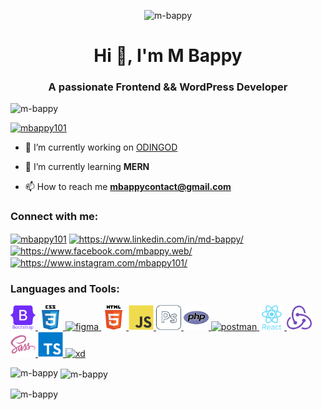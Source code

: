


<p align="center"> <img src="https://i.giphy.com/f3iwJFOVOwuy7K6FFw.webp" alt="m-bappy" /> </p>
<h1 align="center">Hi 👋, I'm M Bappy</h1>
<h3 align="center">A passionate Frontend && WordPress Developer</h3>
<!-- <img src="https://media1.giphy.com/media/v1.Y2lkPTc5MGI3NjExZjkyN2cwaHBxNHMyc24yYmNob2hxNm51ZXBmYXJ1a2hyZDRhNzdqcyZlcD12MV9pbnRlcm5hbF9naWZfYnlfaWQmY3Q9Zw/L1R1tvI9svkIWwpVYr/giphy.gif" alt=""> -->


<p align="left"> <img src="https://komarev.com/ghpvc/?username=m-bappy&label=Profile%20views&color=0e75b6&style=flat" alt="m-bappy" /> </p>

<p align="left"> <a href="https://twitter.com/mbappy101" target="blank"><img src="https://img.shields.io/twitter/follow/mbappy101?logo=twitter&style=for-the-badge" alt="mbappy101" /></a> </p>

- 🔭 I’m currently working on [ODINGOD](https://odingod.io/)

- 🌱 I’m currently learning **MERN**

- 📫 How to reach me **mbappycontact@gmail.com**

<h3 align="left">Connect with me:</h3>
<p align="left">
<a href="https://twitter.com/mbappy101" target="blank"><img align="center" src="https://raw.githubusercontent.com/rahuldkjain/github-profile-readme-generator/master/src/images/icons/Social/twitter.svg" alt="mbappy101" height="30" width="40" /></a>
<a href="https://linkedin.com/in/https://www.linkedin.com/in/md-bappy/" target="blank"><img align="center" src="https://raw.githubusercontent.com/rahuldkjain/github-profile-readme-generator/master/src/images/icons/Social/linked-in-alt.svg" alt="https://www.linkedin.com/in/md-bappy/" height="30" width="40" /></a>
<a href="https://fb.com/https://www.facebook.com/mbappy.web/" target="blank"><img align="center" src="https://raw.githubusercontent.com/rahuldkjain/github-profile-readme-generator/master/src/images/icons/Social/facebook.svg" alt="https://www.facebook.com/mbappy.web/" height="30" width="40" /></a>
<a href="https://instagram.com/https://www.instagram.com/mbappy101/" target="blank"><img align="center" src="https://raw.githubusercontent.com/rahuldkjain/github-profile-readme-generator/master/src/images/icons/Social/instagram.svg" alt="https://www.instagram.com/mbappy101/" height="30" width="40" /></a>
</p>

<h3 align="left">Languages and Tools:</h3>
<p align="left"> <a href="https://getbootstrap.com" target="_blank" rel="noreferrer"> <img src="https://raw.githubusercontent.com/devicons/devicon/master/icons/bootstrap/bootstrap-plain-wordmark.svg" alt="bootstrap" width="40" height="40"/> </a> <a href="https://www.w3schools.com/css/" target="_blank" rel="noreferrer"> <img src="https://raw.githubusercontent.com/devicons/devicon/master/icons/css3/css3-original-wordmark.svg" alt="css3" width="40" height="40"/> </a> <a href="https://www.figma.com/" target="_blank" rel="noreferrer"> <img src="https://www.vectorlogo.zone/logos/figma/figma-icon.svg" alt="figma" width="40" height="40"/> </a> <a href="https://www.w3.org/html/" target="_blank" rel="noreferrer"> <img src="https://raw.githubusercontent.com/devicons/devicon/master/icons/html5/html5-original-wordmark.svg" alt="html5" width="40" height="40"/> </a> <a href="https://developer.mozilla.org/en-US/docs/Web/JavaScript" target="_blank" rel="noreferrer"> <img src="https://raw.githubusercontent.com/devicons/devicon/master/icons/javascript/javascript-original.svg" alt="javascript" width="40" height="40"/> </a> <a href="https://www.photoshop.com/en" target="_blank" rel="noreferrer"> <img src="https://raw.githubusercontent.com/devicons/devicon/master/icons/photoshop/photoshop-line.svg" alt="photoshop" width="40" height="40"/> </a> <a href="https://www.php.net" target="_blank" rel="noreferrer"> <img src="https://raw.githubusercontent.com/devicons/devicon/master/icons/php/php-original.svg" alt="php" width="40" height="40"/> </a> <a href="https://postman.com" target="_blank" rel="noreferrer"> <img src="https://www.vectorlogo.zone/logos/getpostman/getpostman-icon.svg" alt="postman" width="40" height="40"/> </a> <a href="https://reactjs.org/" target="_blank" rel="noreferrer"> <img src="https://raw.githubusercontent.com/devicons/devicon/master/icons/react/react-original-wordmark.svg" alt="react" width="40" height="40"/> </a> <a href="https://redux.js.org" target="_blank" rel="noreferrer"> <img src="https://raw.githubusercontent.com/devicons/devicon/master/icons/redux/redux-original.svg" alt="redux" width="40" height="40"/> </a> <a href="https://sass-lang.com" target="_blank" rel="noreferrer"> <img src="https://raw.githubusercontent.com/devicons/devicon/master/icons/sass/sass-original.svg" alt="sass" width="40" height="40"/> </a> <a href="https://www.typescriptlang.org/" target="_blank" rel="noreferrer"> <img src="https://raw.githubusercontent.com/devicons/devicon/master/icons/typescript/typescript-original.svg" alt="typescript" width="40" height="40"/> </a> <a href="https://www.adobe.com/products/xd.html" target="_blank" rel="noreferrer"> <img src="https://cdn.worldvectorlogo.com/logos/adobe-xd.svg" alt="xd" width="40" height="40"/> </a> </p>

<p><img align="left" src="https://github-readme-stats.vercel.app/api/top-langs?username=m-bappy&show_icons=true&locale=en&layout=compact" alt="m-bappy" /></p>

<p>&nbsp;<img align="center" src="https://github-readme-stats.vercel.app/api?username=m-bappy&show_icons=true&locale=en" alt="m-bappy" /></p>

<p><img align="center" src="https://github-readme-streak-stats.herokuapp.com/?user=m-bappy&" alt="m-bappy" /></p>
